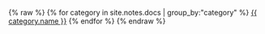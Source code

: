 {% raw %}
{% for category in site.notes.docs | group_by:"category" %}
  <a href="/notes/{{ category.name }}" class="tag">{{ category.name }}</a>
{% endfor %}
{% endraw %}
